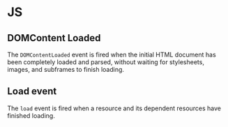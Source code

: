 # JS

## DOMContent Loaded

The `DOMContentLoaded` event is fired when the initial HTML document has been completely loaded and parsed, without waiting for stylesheets, images, and subframes to finish loading.

## Load event

The `load` event is fired when a resource and its dependent resources have finished loading.

